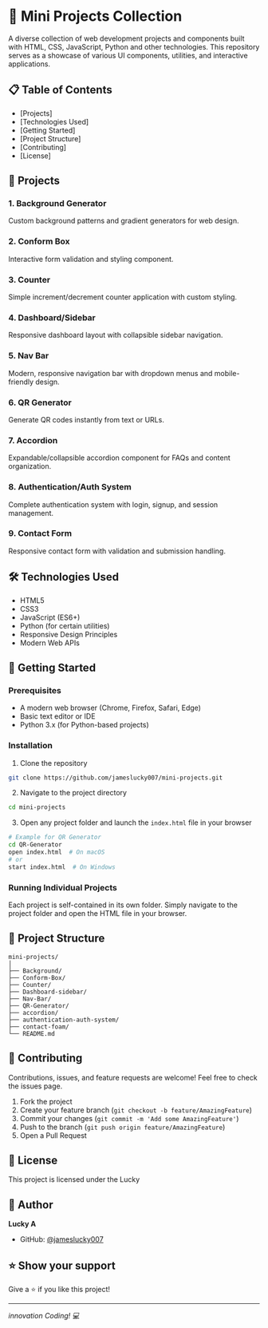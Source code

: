 # 🚀 Mini Projects Collection

A diverse collection of web development projects and components built with HTML, CSS, JavaScript, Python and other technologies. This repository serves as a showcase of various UI components, utilities, and interactive applications.

## 📋 Table of Contents

- [Projects]
- [Technologies Used]
- [Getting Started]
- [Project Structure]
- [Contributing]
- [License]

## 🎯 Projects

### 1. **Background Generator**
Custom background patterns and gradient generators for web design.

### 2. **Conform Box**
Interactive form validation and styling component.

### 3. **Counter**
Simple increment/decrement counter application with custom styling.

### 4. **Dashboard/Sidebar**
Responsive dashboard layout with collapsible sidebar navigation.

### 5. **Nav Bar**
Modern, responsive navigation bar with dropdown menus and mobile-friendly design.

### 6. **QR Generator**
Generate QR codes instantly from text or URLs.

### 7. **Accordion**
Expandable/collapsible accordion component for FAQs and content organization.

### 8. **Authentication/Auth System**
Complete authentication system with login, signup, and session management.

### 9. **Contact Form**
Responsive contact form with validation and submission handling.

## 🛠️ Technologies Used

- HTML5
- CSS3
- JavaScript (ES6+)
- Python (for certain utilities)
- Responsive Design Principles
- Modern Web APIs

## 🚀 Getting Started

### Prerequisites
- A modern web browser (Chrome, Firefox, Safari, Edge)
- Basic text editor or IDE
- Python 3.x (for Python-based projects)

### Installation

1. Clone the repository
```bash
git clone https://github.com/jameslucky007/mini-projects.git
```

2. Navigate to the project directory
```bash
cd mini-projects
```

3. Open any project folder and launch the `index.html` file in your browser
```bash
# Example for QR Generator
cd QR-Generator
open index.html  # On macOS
# or
start index.html  # On Windows
```

### Running Individual Projects

Each project is self-contained in its own folder. Simply navigate to the project folder and open the HTML file in your browser.

## 📁 Project Structure

```
mini-projects/
│
├── Background/
├── Conform-Box/
├── Counter/
├── Dashboard-sidebar/
├── Nav-Bar/
├── QR-Generator/
├── accordion/
├── authentication-auth-system/
├── contact-foam/
└── README.md
```

## 🤝 Contributing

Contributions, issues, and feature requests are welcome! Feel free to check the issues page.

1. Fork the project
2. Create your feature branch (`git checkout -b feature/AmazingFeature`)
3. Commit your changes (`git commit -m 'Add some AmazingFeature'`)
4. Push to the branch (`git push origin feature/AmazingFeature`)
5. Open a Pull Request

## 📝 License

This project is licensed under the Lucky

## 👤 Author

**Lucky A**

- GitHub: [@jameslucky007](https://github.com/jameslucky007)

## ⭐ Show your support

Give a ⭐️ if you like this project!

---

*innovation Coding! 💻*
